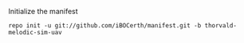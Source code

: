 
Initialize the manifest

  	repo init -u git://github.com/iBOCerth/manifest.git -b thorvald-melodic-sim-uav
  

